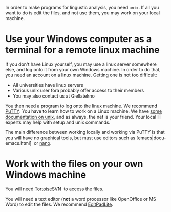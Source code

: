 In order to make programs for lingustic analysis, you need `unix`. If all
you want to do is edit the files, and not use them, you may work on
your local machine.

#  Use your Windows computer as a terminal for a remote linux machine

If you don't have Linux yourself, you may use a linux server somewhere else,
and log onto it from your own Windows machine. In order to do that, you need
an account on a linux machine. Getting one is not too difficult:

* All universities have linux servers
* Various unix user fora probably offer access to their members
* You may also contact us at Giellatekno

You then need a program to log onto the linux machine. We recommend
[PuTTY](docu-putty.html).
You have to learn how to work on a Linux machine. We have
[some documentation on unix](newunix.html), and as always, the net is your friend. Your local IT experts may help with setup and unix commands.

The main difference between working locally and working via PuTTY
is that you will have no graphical tools, but must use editors
such as [emacs|docu-emacs.html]  or [nano](TheNanoEditor.html).

#  Work with the files on your own Windows machine

You will need [TortoiseSVN](docu-svn-user-tortoisesvn.html)  to access the
files.

You will need a text editor (**not** a word processor like OpenOffice
or MS Word) to edit the files. We recommend [EditPadLite](http://www.editpadlite.com).
